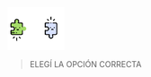 <img src="https://raw.githubusercontent.com/MumukiProject/mumuki-guia-gobstones-pruebas-contenido-mumuki/master/assets/choice_1597255722913.gif" alt="choice_1597255722913.gif" width="20%" height="20%">

> ELEGÍ LA OPCIÓN CORRECTA